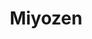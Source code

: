 ---
layout: place
title: "Miyozen"
permalink: /california/emeryville/miyozen.html
stateAbbr: CA
stateName: California
cityName: Emeryville
seo:
  name: "Miyozen"
  type: Restaurant
  links: https://miyozen.com/?utm_source=google
description: "Looking for sushi in Emeryville, California? Check out Miyozen for a delightful Japanese dining experience. Enjoy a variety of sushi and other dishes in a we..."
place_id: ChIJsRZNpRN-hYARdUznQKJzt5k
photos:
  - name: >-
      places/ChIJsRZNpRN-hYARdUznQKJzt5k/photos/AeeoHcKmFQ8g_tBxXqIs-GIwGX_v8AT8gS0-NG3b7Ivpyb88xbx-hTf75p50ROGnd6dCk-hPALebhjwikczTAHd4RQ4xjXMQu_cetH8l3LThiLgAZMUgHCX6TWZWbWwgJYV1tpeGVsol12INdeeKMyZLb5opbgMK61B1AK0Ty4NJ-s5uYU4UzXAaMgb_2-0gp2zHQ5M6Tl5b0Ua2_RRNI3U49wAZjH7sVyg7Zf6AQJz1Z4qM4JkBunCIZAuf6uwFJSJvaAVK7SgVT8XGdRGOr_3Ki6egh_0SwkcUqXo7FORKp2Ulnw
    widthPx: 3000
    heightPx: 4000
    authorAttributions:
      - displayName: Miyozen
        uri: https://maps.google.com/maps/contrib/103917222245761060470
        photoUri: >-
          https://lh3.googleusercontent.com/a/ACg8ocIJw7z8vwiNAr-KguTHE2RS-g0zNRGuinY7qLWThl1mMiwNCg=s100-p-k-no-mo
    flagContentUri: >-
      https://www.google.com/local/imagery/report/?cb_client=maps_api_places.places_api&image_key=!1e10!2sAF1QipMiflR1edXj7kx0TAUkKIUO7ZBztUWqoUXz6Gsk&hl=en-US
    googleMapsUri: >-
      https://www.google.com/maps/place//data=!3m4!1e2!3m2!1sAF1QipMiflR1edXj7kx0TAUkKIUO7ZBztUWqoUXz6Gsk!2e10!4m2!3m1!1s0x80857e13a54d16b1:0x99b773a240e74c75
  - name: >-
      places/ChIJsRZNpRN-hYARdUznQKJzt5k/photos/AeeoHcLVSaYX1alJRGG3_1OLr6FuKfxC3IVHB2AsFotMQgbCz5SR3IN-ejl3CuBjEASv1vhQ6q10X7HeYr-RLq7EoXNbBjjdbRGUnxvyLjyntq1Pnl_muzOyuArlAjPRyYuq5vDMgoCSBsegO2UpV0623RgiONUobYpv327iutXZuUL5KKPI2vLO3IKm-U7uv5gllh21cdQ-Nv21XGMoyLdtzk-eUEo_VoJ9GM4ceXU9XkO6J6qyQpp4dHQ7L7RxjakUvNfC9lktRgP8ISZQweJ2lU4tfRfYR9dbwp6QiMF6jgSl5A
    widthPx: 4000
    heightPx: 3000
    authorAttributions:
      - displayName: Miyozen
        uri: https://maps.google.com/maps/contrib/103917222245761060470
        photoUri: >-
          https://lh3.googleusercontent.com/a/ACg8ocIJw7z8vwiNAr-KguTHE2RS-g0zNRGuinY7qLWThl1mMiwNCg=s100-p-k-no-mo
    flagContentUri: >-
      https://www.google.com/local/imagery/report/?cb_client=maps_api_places.places_api&image_key=!1e10!2sAF1QipPKx3U7Cpu7c2rnzD_IIansz6BD1t87IHys_9aE&hl=en-US
    googleMapsUri: >-
      https://www.google.com/maps/place//data=!3m4!1e2!3m2!1sAF1QipPKx3U7Cpu7c2rnzD_IIansz6BD1t87IHys_9aE!2e10!4m2!3m1!1s0x80857e13a54d16b1:0x99b773a240e74c75
  - name: >-
      places/ChIJsRZNpRN-hYARdUznQKJzt5k/photos/AeeoHcLMqtYiWHHqv_uzGUdxhIXGjieFUKwYEak7b8sCjQVEd_YR_6Cid1-GGJXxj6BWsk0BxGQIICm8tijpN5HPBBCnWbUUFmykPSu1SvTgqNh7XScCSOBPHOE6xIQ13hysCpR2IJraYyqiaX0h4b9voCpwZ9dpmINEx3O5fQePDVppqPh8WQpj9w9ZyBbtJaX1Mpsbr_3EDxzp-QyckT6quewZ3oKjo7QS5xPnJLjYAck4PdZ8QBY5vCN53D__Y92-U6PyI5VqLp90U3IIPbcRrvOi5plhuCLneEfki3zb6fqiv-f3-IXZNp9SMoxB5BSn-mttIZBB9im4CVUKd72Dl20qTrjHXlUJQhBGsYs-7ViwyMfpBVI18BzYqrNEo7YsgGlCl3mLaSnhg6rWxz58R-ij0eXrtidGjw7LmxQOowxKpw
    widthPx: 3024
    heightPx: 4032
    authorAttributions:
      - displayName: Sunaina
        uri: https://maps.google.com/maps/contrib/101194474902779633170
        photoUri: >-
          https://lh3.googleusercontent.com/a-/ALV-UjVhxDKiFQe8a5C5Tb2aKE23SI0Kdk4IWaJpX4r1npsWHQupcLu6Fw=s100-p-k-no-mo
    flagContentUri: >-
      https://www.google.com/local/imagery/report/?cb_client=maps_api_places.places_api&image_key=!1e10!2sCIHM0ogKEICAgICnrdjuKQ&hl=en-US
    googleMapsUri: >-
      https://www.google.com/maps/place//data=!3m4!1e2!3m2!1sCIHM0ogKEICAgICnrdjuKQ!2e10!4m2!3m1!1s0x80857e13a54d16b1:0x99b773a240e74c75
  - name: >-
      places/ChIJsRZNpRN-hYARdUznQKJzt5k/photos/AeeoHcLquWcdJQffT2igraGmo8f6UZCUt-JYPfmnSXpI5bb2y-SGpIEo1RKnrrWOfnT70C2fQNqpIqGYmbmkAT56kHA9qK1Lb5XnBQrOiEb8ZdeLZkROxFRsZRHXVp-v9c5MTKT9sYWtsBlfklV9-U-iDmrzFlquHrb3Lw0oem7ZOxNBtKj8CHcPkbuKdwQvCTOA-sBcOpGMmtnwzhaliiej8gOTW9GPcmkHvDy1CHZv-_1t3I2oleHGdSNTvczsYuPYpbu7EkPTqViozej8cCqMs9pphIiIEGj7_FGHIbDjtPY5F_3XvvyMN8E4Ub1NJoCNmDTMFZXnBCUTZgn4uFsTvv3wsJBH9dPBH6eAA_tTQGK6p8Jy4uKBe8ymF8-RcLPsDtyPhjwiKFIT7cmbMqiHOzGQY0Xskg3EB0UavGWCZiaHHw
    widthPx: 4032
    heightPx: 3024
    authorAttributions:
      - displayName: Gary Ogasawara
        uri: https://maps.google.com/maps/contrib/113496215547346145685
        photoUri: >-
          https://lh3.googleusercontent.com/a-/ALV-UjWDvSb__P6ppd_MiF7fNI5I8iE6_vXFqHj6nxPe452LUjf3XwumEA=s100-p-k-no-mo
    flagContentUri: >-
      https://www.google.com/local/imagery/report/?cb_client=maps_api_places.places_api&image_key=!1e10!2sCIHM0ogKEICAgIDpzqqkaw&hl=en-US
    googleMapsUri: >-
      https://www.google.com/maps/place//data=!3m4!1e2!3m2!1sCIHM0ogKEICAgIDpzqqkaw!2e10!4m2!3m1!1s0x80857e13a54d16b1:0x99b773a240e74c75
  - name: >-
      places/ChIJsRZNpRN-hYARdUznQKJzt5k/photos/AeeoHcLUEgbzyl9Rnp7gFK8O9Dqap5DrISglyIXoGlNFuqflVgMvBihg9DYyMUv_ixRZ_Jl2tpInxRaDyqX7j-0XveH47hs3NeeNh9sTufsWA9N3USr1RcWHiLfTUcVAS1eSTHTDShgKAvlrAlZxpt-QumiQNZz6VHdLDoR6D2BwuBJ7MoEK8yRgVXIGDyYOlgS9FlQ5hzdrO4VuvzO_TUF8j0Ne-EUsyKrhfddDIhGcolq8gKP4lP8r3vpcLowSdH07aAjtMAddPbLj1XZMkIg3wjKbxiI9PGx79VquOBSpNsjghtlK4TDZXH_iPiMxfXuKFh9RQEsGSWjdv2iQ09yzofLR6yoPEDjsISSuow7zAImvNsTGVb6EKSF-TAVm23GYUuSgG7zqUI9kfoybpHSepVbC2UJQ1--3y_HhB3vYjSb6fafh
    widthPx: 3024
    heightPx: 4032
    authorAttributions:
      - displayName: Julia Lambert
        uri: https://maps.google.com/maps/contrib/114949071112317621276
        photoUri: >-
          https://lh3.googleusercontent.com/a/ACg8ocJQvkkqyD3n7Y9Sb_5Et4gABXtzd-xawMom2qMjwVQE7X1fdw=s100-p-k-no-mo
    flagContentUri: >-
      https://www.google.com/local/imagery/report/?cb_client=maps_api_places.places_api&image_key=!1e10!2sCIHM0ogKEICAgICrjaLUuQE&hl=en-US
    googleMapsUri: >-
      https://www.google.com/maps/place//data=!3m4!1e2!3m2!1sCIHM0ogKEICAgICrjaLUuQE!2e10!4m2!3m1!1s0x80857e13a54d16b1:0x99b773a240e74c75
  - name: >-
      places/ChIJsRZNpRN-hYARdUznQKJzt5k/photos/AeeoHcI1iR9JwCRJ26GhVvFaPTku5vEN2_Pz0gcu_5PecIGRfFIPfVnVtZ-X5b_mX9VQTXjVVme8x9ZIuih12WGmttRJP-tKhcKeBScnavuKgCXPGu1qvttg0r33JPW_hxVZsnHBP2yQybXTN4WLd9iTn69SoXnV7I53zgzvPr77xcUJpsIVnFEgAl6tUu1dgTp2_tJf5c9zIQB_yiLuxwfQaxvqj6fVj272HH0VKmOCFQS7q23WC_gaSWHlHyaBL7Vkv4ONzMN4-W_2YgykfK3RXOMumTNuulNiS50iVoNGw84jc4ZK9pkBU3Uf7clZPTQ34bN8QbAkDfv04tlgI8IMO17caTVvudVSabHKIBqZZxQYwb2Jtuxr0qebkFGGfz6G2IDkJ2I8ByohU7EWssKk9XmbCjbCdLY40XDu2fEfFd-Sb-yS
    widthPx: 4032
    heightPx: 3024
    authorAttributions:
      - displayName: Gary Ogasawara
        uri: https://maps.google.com/maps/contrib/113496215547346145685
        photoUri: >-
          https://lh3.googleusercontent.com/a-/ALV-UjWDvSb__P6ppd_MiF7fNI5I8iE6_vXFqHj6nxPe452LUjf3XwumEA=s100-p-k-no-mo
    flagContentUri: >-
      https://www.google.com/local/imagery/report/?cb_client=maps_api_places.places_api&image_key=!1e10!2sCIHM0ogKEICAgIDpzqqkqwE&hl=en-US
    googleMapsUri: >-
      https://www.google.com/maps/place//data=!3m4!1e2!3m2!1sCIHM0ogKEICAgIDpzqqkqwE!2e10!4m2!3m1!1s0x80857e13a54d16b1:0x99b773a240e74c75
  - name: >-
      places/ChIJsRZNpRN-hYARdUznQKJzt5k/photos/AeeoHcIYw0YlL4F1Wdz-n60Rta2LXnu5A3OwFq_uJQM4qv5Y1Wbg-HxI_2qd6jv1ytzmeb_-q-QsIZklEF-YPeo03G3vHdKVEdoPwLGyVkteuiwDdjdC1zzqEVcyItKQXCpWWVEhSa7rZG-dxHRG-g-VUaYcaXHGGkQmZIRPXt6jKBJ-6XSx0imDlvrbFep-fv4DBeOOY249MQyP6scURo9_6G1V0hN-VIWFTfJl89ai74h7b0PL0qGODp5PGeDLjkFHKcNJJ929099fGCYLVVkBVphENFBjSAeBXeknNTGajcdImdAnHQYzqdXlj3UEt0_ad0oTriguKPwYhD0DNNzeQqQOSq2eSUiGOECyZH78CNQo-408ZzMdCUgsAP7nybpoOrlbPljX75beHbdKz4dBCT9X1t31HPgBQ7HRquBRL--Qog
    widthPx: 4000
    heightPx: 3000
    authorAttributions:
      - displayName: Nasa Rouf
        uri: https://maps.google.com/maps/contrib/117336166350415582196
        photoUri: >-
          https://lh3.googleusercontent.com/a-/ALV-UjXz0SVpGDsKP6j_qFO93SUd9V6L1KzZ2cR-BheQorl5t51JEvTdug=s100-p-k-no-mo
    flagContentUri: >-
      https://www.google.com/local/imagery/report/?cb_client=maps_api_places.places_api&image_key=!1e10!2sCIHM0ogKEICAgIDZheHvTQ&hl=en-US
    googleMapsUri: >-
      https://www.google.com/maps/place//data=!3m4!1e2!3m2!1sCIHM0ogKEICAgIDZheHvTQ!2e10!4m2!3m1!1s0x80857e13a54d16b1:0x99b773a240e74c75
  - name: >-
      places/ChIJsRZNpRN-hYARdUznQKJzt5k/photos/AeeoHcJPSVtjCftwGxPNtNTxE-VlCqmwBIqMcX9cRpsu2wG7Uf7Zw_ujyT_U7K6hpLnqhbVYjExy-L8Xh4qfHUmy3jwxESxZOidMmGeiemytUoyBQfuTM_x0yomzINmVyxGfjzoNg8qBC2qJG5BgWwD8AQWJPMzzm8m8qmB68hgI7kJMuzilH7jT5cIiNn8AYyjZ8cjNjUrq0U1KmXXCHUdyE9vsrUdvOoKANEn9lnVSHVOGGisW8USP15ik_ecGbl4NI1ZkfgSyw29LUyaH5OOwnHoGYfV_KkbwQtqam0SayDnkvHn-dBBaukTS_XN6XbZFZCeQC3AHUkXzEgor_ZW0zzelkQ2GbE3hV6vOXrd_0dfddmYucKkFEI3sK0fepadsMkld5vRAPCEQo3eitUStbjrWCJao3aU0SWQqqKAC7ZOVFJSj
    widthPx: 4032
    heightPx: 3024
    authorAttributions:
      - displayName: Claire Chun
        uri: https://maps.google.com/maps/contrib/114028735986395296136
        photoUri: >-
          https://lh3.googleusercontent.com/a-/ALV-UjUxSkhQN39n1JkZBxQkAsu-L4-hrngVLDGC4lxGzrF3Qc9ZH4Nb3A=s100-p-k-no-mo
    flagContentUri: >-
      https://www.google.com/local/imagery/report/?cb_client=maps_api_places.places_api&image_key=!1e10!2sCIHM0ogKEICAgIDhvMebrQE&hl=en-US
    googleMapsUri: >-
      https://www.google.com/maps/place//data=!3m4!1e2!3m2!1sCIHM0ogKEICAgIDhvMebrQE!2e10!4m2!3m1!1s0x80857e13a54d16b1:0x99b773a240e74c75
  - name: >-
      places/ChIJsRZNpRN-hYARdUznQKJzt5k/photos/AeeoHcI5dka51mQtOiHBtxEAtAdVztI1IRue4C5Omqs6N29cJoENm1ik6t_StRKFppPj6HQ5zZfbn7pSsrTOXJRDyYDqtjEvJn6H2ZpjSdMUIcn6E_xZNcOR2_0lB9j8KMYDIJX-yfUNzIF2lfjwpcJjJUqFhDLuUzBtJgdgrH1m25FlcaXliKDXUNNcJR-Xcr3dBDiCXksO7TJF8mRJLWUoVgBmyvJ9gCXaYyTN27sM4Ne0pFOhEHokLHMWlN1FTOtr6pIhyfOfFN1T_PMaujcHz-De5VPeBxMu54E7YDoSJb0PT7rcTae7RdT6BMmqT3xr1V2lqbksviK5c0FFWWQIhiIAI6I_-8-DK620Y9O5cBNdhtMNalQQgIDbGJ9ZpUWPKMTxEKbIOVTJ4V-twZfVoE4zQqoE2FTVYJ0eVniOStjMKlE
    widthPx: 4032
    heightPx: 3024
    authorAttributions:
      - displayName: Guan-Lun Liao
        uri: https://maps.google.com/maps/contrib/117454079715807836967
        photoUri: >-
          https://lh3.googleusercontent.com/a-/ALV-UjVki7JK9wL8bmAwQ8727yYQQK3dwb0pLEmSHEiX3mVGkjTZ2Kjd=s100-p-k-no-mo
    flagContentUri: >-
      https://www.google.com/local/imagery/report/?cb_client=maps_api_places.places_api&image_key=!1e10!2sCIHM0ogKEICAgICusZ2O-QE&hl=en-US
    googleMapsUri: >-
      https://www.google.com/maps/place//data=!3m4!1e2!3m2!1sCIHM0ogKEICAgICusZ2O-QE!2e10!4m2!3m1!1s0x80857e13a54d16b1:0x99b773a240e74c75
  - name: >-
      places/ChIJsRZNpRN-hYARdUznQKJzt5k/photos/AeeoHcJvQYHjtnhwe82tdaC7ehEUbKPhng1_QpC3TkONRjC3vnqQbDwLXeGwn5ENNV99JxYYkVKdpLPFAaUXD7gk_amVDke52sgSS3_SaA_BIqUALd0flvIW4GCPjjyvaG-13B_DUksVSGgtyVhe0gfGjr4bsQNnKwPd4DJzOLo7icaHBmKWrQmGEgc37PAYfLrnwJY_L0wngmhvam2BWVL8v1GjVq-NF1AAu3XKZBB8bPbj6bBX731JEbDHiItGgjIJwcJHn8bqJezE3K9l6nybf1DXtwYbrBcC5ZKzFOjxA5AjithGh64cTCo49joWn2kxWnGUJ0L_LTSDJhRPOZjrG9EHeOcjWo8zS8PlbAta-zh5zBVAZEKmqcQM5X-oX7DL86UG-olG2oDNng2vENxOhkMXCTS2xMatwyPYetkr4fw33P6d
    widthPx: 4032
    heightPx: 2268
    authorAttributions:
      - displayName: P. I.
        uri: https://maps.google.com/maps/contrib/103202217290338153417
        photoUri: >-
          https://lh3.googleusercontent.com/a-/ALV-UjXfZJfOWObq1BhrrxeQ42tE7NT056aH7gbgsuFrAH0vpcxFRH4BLw=s100-p-k-no-mo
    flagContentUri: >-
      https://www.google.com/local/imagery/report/?cb_client=maps_api_places.places_api&image_key=!1e10!2sCIHM0ogKEICAgIDu_4u2wAE&hl=en-US
    googleMapsUri: >-
      https://www.google.com/maps/place//data=!3m4!1e2!3m2!1sCIHM0ogKEICAgIDu_4u2wAE!2e10!4m2!3m1!1s0x80857e13a54d16b1:0x99b773a240e74c75
address: 1147 40th St, Emeryville, CA 94608, USA
street: 1147 40th St
city: Emeryville
state: CA
zip: '94608'
country: USA
neighborhood: null
latitude: '37.830837'
longitude: '-122.279442'
accessibility_options:
  wheelchairAccessibleParking: true
  wheelchairAccessibleEntrance: true
  wheelchairAccessibleRestroom: true
  wheelchairAccessibleSeating: true
business_status: OPERATIONAL
name: Miyozen
google_maps_links:
  directionsUri: >-
    https://www.google.com/maps/dir//''/data=!4m7!4m6!1m1!4e2!1m2!1m1!1s0x80857e13a54d16b1:0x99b773a240e74c75!3e0
  placeUri: https://maps.google.com/?cid=11076448949251820661
  writeAReviewUri: >-
    https://www.google.com/maps/place//data=!4m3!3m2!1s0x80857e13a54d16b1:0x99b773a240e74c75!12e1
  reviewsUri: >-
    https://www.google.com/maps/place//data=!4m4!3m3!1s0x80857e13a54d16b1:0x99b773a240e74c75!9m1!1b1
  photosUri: >-
    https://www.google.com/maps/place//data=!4m3!3m2!1s0x80857e13a54d16b1:0x99b773a240e74c75!10e5
primary_type: Japanese Restaurant
opening_hours:
  regular: null
  current: null
secondary_opening_hours:
  regular:
    weekdayDescriptions: null
    type: null
  current:
    weekdayDescriptions: null
    type: null
phone: (510) 923-0311
price_level: PRICE_LEVEL_MODERATE
price_range: $20 &ndash; $30
rating: '4.3'
rating_count: 381
website: https://miyozen.com/?utm_source=google
reviews: null
parking_options: null
payment_options: null
allow_dogs: null
curbside_pickup: null
delivery: null
dine_in: null
good_for_children: null
good_for_groups: null
good_for_sports: null
live_music: null
menu_for_children: null
outdoor_seating: null
reservable: null
restroom: null
serves_beer: null
serves_breakfast: null
serves_brunch: null
serves_cocktails: null
serves_coffee: null
serves_dinner: null
serves_dessert: null
serves_lunch: null
serves_vegetarian_food: null
serves_wine: null
takeout: null
summary: null

---